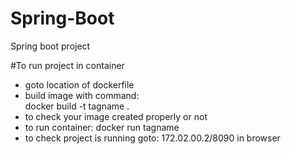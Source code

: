 # Spring-Boot
Spring boot project

#To run project in container
- goto location of dockerfile
- build image with command:  
  docker build -t tagname .
- to check your image created properly or not
- to run container: 
  docker run tagname
- to check project is running goto: 172.02.00.2/8090 in browser


 
